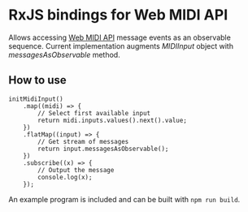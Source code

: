 # RxJS bindings for Web MIDI API

Allows accessing [Web MIDI API](https://webaudio.github.io/web-midi-api/) message events as an observable sequence. Current implementation augments *MIDIInput* object with *messagesAsObservable* method.

## How to use

```
initMidiInput()
    .map((midi) => {
        // Select first available input
        return midi.inputs.values().next().value;
    })
    .flatMap((input) => {
        // Get stream of messages
        return input.messagesAsObservable();
    })
    .subscribe((x) => {
        // Output the message
        console.log(x);
    });
```

An example program is included and can be built with `npm run build`.
